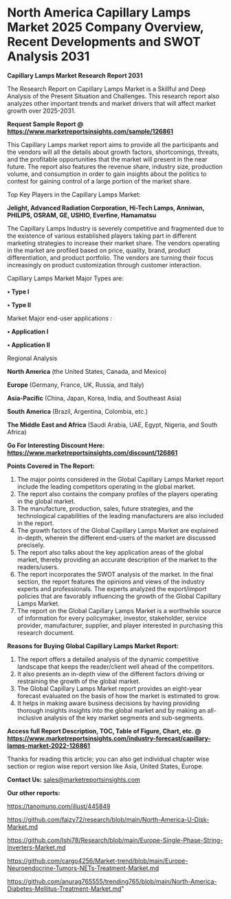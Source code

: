 # North America Capillary Lamps Market 2025 Company Overview, Recent Developments and SWOT Analysis 2031

<strong>Capillary Lamps Market Research Report 2031</strong>

The Research Report on Capillary Lamps Market is a Skillful and Deep Analysis of the Present Situation and Challenges. This research report also analyzes other important trends and market drivers that will affect market growth over 2025-2031.

<strong>Request Sample Report @ <a href=https://www.marketreportsinsights.com/sample/126861>https://www.marketreportsinsights.com/sample/126861</a></strong>

This Capillary Lamps market report aims to provide all the participants and the vendors will all the details about growth factors, shortcomings, threats, and the profitable opportunities that the market will present in the near future. The report also features the revenue share, industry size, production volume, and consumption in order to gain insights about the politics to contest for gaining control of a large portion of the market share.

Top Key Players in the Capillary Lamps Market:

<strong>Jelight, Advanced Radiation Corporation, Hi-Tech Lamps, Anniwan, PHILIPS, OSRAM, GE, USHIO, Everfine, Hamamatsu</strong>

The Capillary Lamps Industry is severely competitive and fragmented due to the existence of various established players taking part in different marketing strategies to increase their market share. The vendors operating in the market are profiled based on price, quality, brand, product differentiation, and product portfolio. The vendors are turning their focus increasingly on product customization through customer interaction.

Capillary Lamps Market Major Types are:

<strong>• Type I

• Type II</strong>

Market Major end-user applications :

<strong>• Application I

• Application II</strong>

Regional Analysis

</u><strong><b>North America</b></strong> (the United States, Canada, and Mexico)

<strong><b>Europe </b></strong>(Germany, France, UK, Russia, and Italy)

<strong><b>Asia-Pacific</b></strong> (China, Japan, Korea, India, and Southeast Asia)

<strong><b>South America</b></strong> (Brazil, Argentina, Colombia, etc.)

<strong><b>The Middle East and Africa</b></strong> (Saudi Arabia, UAE, Egypt, Nigeria, and South Africa)

<strong>Go For Interesting Discount Here: <a href=https://www.marketreportsinsights.com/discount/126861>https://www.marketreportsinsights.com/discount/126861</a></strong>

<strong>Points Covered in The Report:</strong>
<ol>
  <li>The major points considered in the Global Capillary Lamps Market report include the leading competitors operating in the global market.</li>
  <li>The report also contains the company profiles of the players operating in the global market.</li>
  <li>The manufacture, production, sales, future strategies, and the technological capabilities of the leading manufacturers are also included in the report.</li>
  <li>The growth factors of the Global Capillary Lamps Market are explained in-depth, wherein the different end-users of the market are discussed precisely.</li>
  <li>The report also talks about the key application areas of the global market, thereby providing an accurate description of the market to the readers/users.</li>
  <li>The report incorporates the SWOT analysis of the market. In the final section, the report features the opinions and views of the industry experts and professionals. The experts analyzed the export/import policies that are favorably influencing the growth of the Global Capillary Lamps Market.</li>
  <li>The report on the Global Capillary Lamps Market is a worthwhile source of information for every policymaker, investor, stakeholder, service provider, manufacturer, supplier, and player interested in purchasing this research document.</li>
</ol>
<strong>Reasons for Buying Global Capillary Lamps Market Report:</strong>

<ol>
  <li>The report offers a detailed analysis of the dynamic competitive landscape that keeps the reader/client well ahead of the competitors.</li>
  <li>It also presents an in-depth view of the different factors driving or restraining the growth of the global market.</li>
  <li>The Global Capillary Lamps Market report provides an eight-year forecast evaluated on the basis of how the market is estimated to grow.</li>
  <li>It helps in making aware business decisions by having providing thorough insights insights into the global market and by making an all-inclusive analysis of the key market segments and sub-segments.</li>
</ol>
<strong>Access full Report Description, TOC, Table of Figure, Chart, etc. @ <a href=https://www.marketreportsinsights.com/industry-forecast/capillary-lamps-market-2022-126861>https://www.marketreportsinsights.com/industry-forecast/capillary-lamps-market-2022-126861</a></strong>


Thanks for reading this article; you can also get individual chapter wise section or region wise report version like Asia, United States, Europe.

<strong>Contact Us:</strong>
sales@marketreportsinsights.com

<strong>Our other reports:</strong>

<a href=https://tanomuno.com/illust/445849>https://tanomuno.com/illust/445849</a>

<a href=https://github.com/faizy72/research/blob/main/North-America-U-Disk-Market.md>https://github.com/faizy72/research/blob/main/North-America-U-Disk-Market.md</a>

<a href=https://github.com/Ishi78/Research/blob/main/Europe-Single-Phase-String-Inverters-Market.md>https://github.com/Ishi78/Research/blob/main/Europe-Single-Phase-String-Inverters-Market.md</a>

<a href=https://github.com/cargo4256/Market-trend/blob/main/Europe-Neuroendocrine-Tumors-NETs-Treatment-Market.md>https://github.com/cargo4256/Market-trend/blob/main/Europe-Neuroendocrine-Tumors-NETs-Treatment-Market.md</a>

<a href=https://github.com/anurag765555/trending765/blob/main/North-America-Diabetes-Mellitus-Treatment-Market.md>https://github.com/anurag765555/trending765/blob/main/North-America-Diabetes-Mellitus-Treatment-Market.md</a>"
